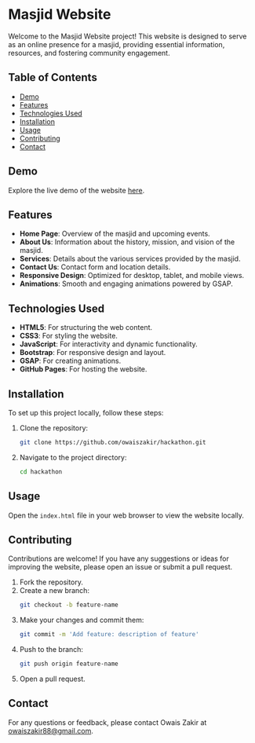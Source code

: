 # Masjid Website

Welcome to the Masjid Website project! This website is designed to serve as an online presence for a masjid, providing essential information, resources, and fostering community engagement.

## Table of Contents

- [Demo](#demo)
- [Features](#features)
- [Technologies Used](#technologies-used)
- [Installation](#installation)
- [Usage](#usage)
- [Contributing](#contributing)
- [Contact](#contact)

## Demo

Explore the live demo of the website [here](https://owaiszakir.github.io/hackathon/).

## Features

- **Home Page**: Overview of the masjid and upcoming events.
- **About Us**: Information about the history, mission, and vision of the masjid.
- **Services**: Details about the various services provided by the masjid.
- **Contact Us**: Contact form and location details.
- **Responsive Design**: Optimized for desktop, tablet, and mobile views.
- **Animations**: Smooth and engaging animations powered by GSAP.

## Technologies Used

- **HTML5**: For structuring the web content.
- **CSS3**: For styling the website.
- **JavaScript**: For interactivity and dynamic functionality.
- **Bootstrap**: For responsive design and layout.
- **GSAP**: For creating animations.
- **GitHub Pages**: For hosting the website.

## Installation

To set up this project locally, follow these steps:

1. Clone the repository:
    ```bash
    git clone https://github.com/owaiszakir/hackathon.git
    ```
2. Navigate to the project directory:
    ```bash
    cd hackathon
    ```

## Usage

Open the `index.html` file in your web browser to view the website locally.

## Contributing

Contributions are welcome! If you have any suggestions or ideas for improving the website, please open an issue or submit a pull request.

1. Fork the repository.
2. Create a new branch:
    ```bash
    git checkout -b feature-name
    ```
3. Make your changes and commit them:
    ```bash
    git commit -m 'Add feature: description of feature'
    ```
4. Push to the branch:
    ```bash
    git push origin feature-name
    ```
5. Open a pull request.

## Contact

For any questions or feedback, please contact Owais Zakir at [owaiszakir88@gmail.com](mailto:owaiszakir88@gmail.com).

